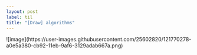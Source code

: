 ```yaml
---
layout: post
label: til
title: "[Draw] algorithms"
---
```


<p>
  
</p>
![image](https://user-images.githubusercontent.com/25602820/121770278-a0e5a380-cb92-11eb-9af6-3129adab667a.png)



